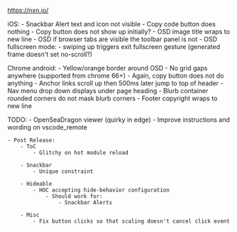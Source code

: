 https://nxn.io/

iOS:
    - Snackbar Alert text and icon not visible
    - Copy code button does nothing
    - Copy button does not show up initially?
    - OSD image title wraps to new line
    - OSD if browser tabs are visible the toolbar panel is not
    - OSD fullscreen mode:
        - swiping up triggers exit fullscreen gesture (generated frame doesn't set no-scroll?)

Chrome android:
    - Yellow/orange border around OSD
    - No grid gaps anywhere (supported from chrome 66+)
    - Again, copy button does not do anything
    - Anchor links scroll up then 500ms later jump to top of header
    - Nav menu drop down displays under page heading
    - Blurb container rounded corners do not mask blurb corners
    - Footer copyright wraps to new line

TODO:
    - OpenSeaDragon viewer (quirky in edge)
    - Improve instructions and wording on vscode_remote

    - Post Release:
        - ToC
            - Glitchy on hot module reload

        - Snackbar
            - Unique constraint

        - Hideable
            - HOC accepting hide-behavior configuration
                - Should work for:
                    - Snackbar Alerts

        - Misc
            - Fix button clicks so that scaling doesn't cancel click event
            